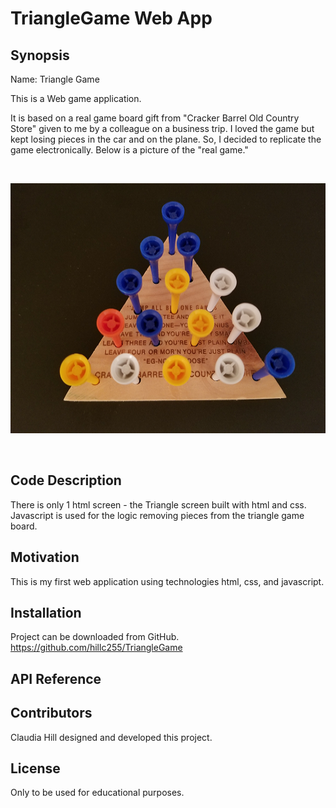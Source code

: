 # TriangleGame Web App

## Synopsis

Name:  Triangle Game

This is a Web game application.

It is based on a real game board gift from "Cracker Barrel Old Country Store" given to
 me by a colleague on a business trip.  I loved the game but kept losing pieces in the car and on the plane.  So, I decided to replicate the game electronically.  Below is a picture of the "real game." 
</p>
</p>
</br>
 
<p align="center">
 <kbd><img width="533" height="400" src="readme_assets/real_game.png"></kbd>
</p>
</p>
</br>

## Code Description

There is only 1 html screen - the Triangle screen built with html and css.  Javascript is used for the logic removing pieces from the triangle game board.


## Motivation

This is my first web application using technologies html, css, and javascript.

## Installation

Project can be downloaded from GitHub.  
https://github.com/hillc255/TriangleGame

## API Reference


## Contributors

Claudia Hill designed and developed this project.

## License

Only to be used for educational purposes.
